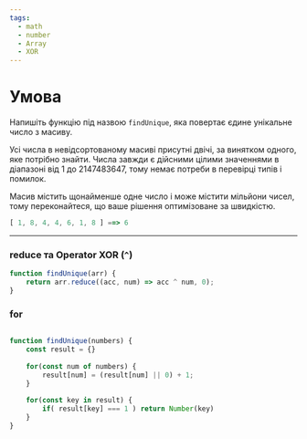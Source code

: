 ```yaml
---
tags:
  - math
  - number
  - Array
  - XOR
---
```


# Умова 

Напишіть функцію під назвою `findUnique`, яка повертає єдине унікальне число з масиву.

Усі числа в невідсортованому масиві присутні двічі, за винятком одного, яке потрібно знайти. Числа завжди є дійсними цілими значеннями в діапазоні від 1 до 2147483647, тому немає потреби в перевірці типів і помилок.

Масив містить щонайменше одне число і може містити мільйони чисел, тому переконайтеся, що ваше рішення оптимізоване за швидкістю.

```js
[ 1, 8, 4, 4, 6, 1, 8 ] ==> 6
```
---

### reduce та Operator XOR (`^`)

```js
function findUnique(arr) {
    return arr.reduce((acc, num) => acc ^ num, 0);
}
```


### for 


```js

function findUnique(numbers) {
	const result = {}
	
	for(const num of numbers) {
		result[num] = (result[num] || 0) + 1;
	}
	
	for(const key in result) {
		if(	result[key] === 1 ) return Number(key)
	}
}
```